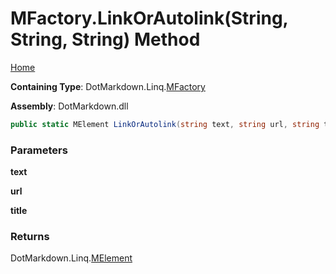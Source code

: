 # MFactory\.LinkOrAutolink\(String, String, String\) Method

[Home](../../../../README.md)

**Containing Type**: DotMarkdown\.Linq\.[MFactory](../README.md)

**Assembly**: DotMarkdown\.dll

```csharp
public static MElement LinkOrAutolink(string text, string url, string title = null)
```

### Parameters

**text**

**url**

**title**

### Returns

DotMarkdown\.Linq\.[MElement](../../MElement/README.md)

